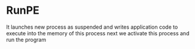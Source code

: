 # RunPE
It launches new process as suspended and writes application code to execute into the memory of this process   next we activate this process and  run the program
